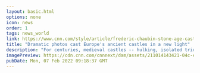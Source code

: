 ```yaml
---
layout: basic.html
options: none
icon: news
order: 1
tags: news_world
link: https://www.cnn.com/style/article/frederic-chaubin-stone-age-castles/index.html
title: "Dramatic photos cast Europe's ancient castles in a new light"
description: "For centuries, medieval castles -- hulking, isolated triumphs of masonry -- have held a special place in the Western imagination, evoking at once a sense of history, fantasy, war and romance. They are the perennial backdrops for period dramas and children's books, travel brochures and fashion spreads. "
imagePreview: https://cdn.cnn.com/cnnnext/dam/assets/211014143421-04c-european-castles-frederic-chaubin-book-restricted-video-synd-2.jpg
pubDate: Mon, 07 Feb 2022 09:18:37 GMT
---
```

